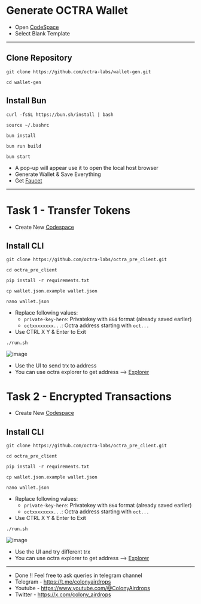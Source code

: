 # Generate OCTRA Wallet
- Open [CodeSpace](https://github.com/codespaces)
- Select Blank Template
---
## Clone Repository
```
git clone https://github.com/octra-labs/wallet-gen.git
```
```
cd wallet-gen
```
## Install Bun
```
curl -fsSL https://bun.sh/install | bash
```
```
source ~/.bashrc
```
```
bun install
```
```
bun run build
```
```
bun start
```
- A pop-up will appear use it to open the local host browser
- Generate Wallet & Save Everything
- Get [Faucet](https://faucet.octra.network)

---
# Task 1 - Transfer Tokens
- Create New [Codespace](https://github.com/codespaces)

## Install CLI
```
git clone https://github.com/octra-labs/octra_pre_client.git
```
```
cd octra_pre_client
```
```
pip install -r requirements.txt
```
```
cp wallet.json.example wallet.json
```
```
nano wallet.json
```
* Replace following values:
  * `private-key-here`: Privatekey with `B64` format (already saved earlier)
  * `octxxxxxxxx...`: Octra address starting with `oct...`
* Use CTRL X Y & Enter to Exit

```
./run.sh
```
![image](https://github.com/user-attachments/assets/652ea979-2188-436b-bd64-34a65d0cc061)

- Use the UI to send trx to address
- You can use octra explorer to get address --> [Explorer](https://octrascan.io/)

# Task 2 - Encrypted Transactions
- Create New [Codespace](https://github.com/codespaces)

## Install CLI
```
git clone https://github.com/octra-labs/octra_pre_client.git
```
```
cd octra_pre_client
```
```
pip install -r requirements.txt
```
```
cp wallet.json.example wallet.json
```
```
nano wallet.json
```
* Replace following values:
  * `private-key-here`: Privatekey with `B64` format (already saved earlier)
  * `octxxxxxxxx...`: Octra address starting with `oct...`
* Use CTRL X Y & Enter to Exit

```
./run.sh
```
![image](https://github.com/user-attachments/assets/20a9cbbd-e58f-4833-801e-67e9b6b0a4dc)
- Use the UI and try different trx
- You can use octra explorer to get address --> [Explorer](https://octrascan.io/)


---
- Done !! Feel free to ask queries in telegram channel
- Telegram - https://t.me/colonyairdrops
- Youtube - https://www.youtube.com/@ColonyAirdrops
- Twitter - https://x.com/colony_airdrops
